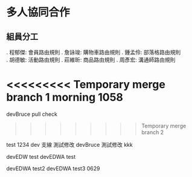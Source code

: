 # 多人協同合作

## 組員分工

. 程郁傑: 會員路由規則
. 詹詠竣: 購物車路由規則
. 鍾孟伶: 部落格路由規則  
. 胡德敏: 活動路由規則
. 莊維昕: 商品路由規則
. 周彥宏: 溝通師路由規則

<<<<<<<<< Temporary merge branch 1
morning 1058
=========

devBruce pull check

> > > > > > > > > Temporary merge branch 2

test
1234
dev 支線 測試修改
devBruce 測試修改
kkk

devEDW test
devEDWA test

devEDWA test2
devEDWA test3 0629